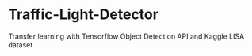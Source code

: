 # Traffic-Light-Detector
Transfer learning with Tensorflow Object Detection API and Kaggle LISA dataset
